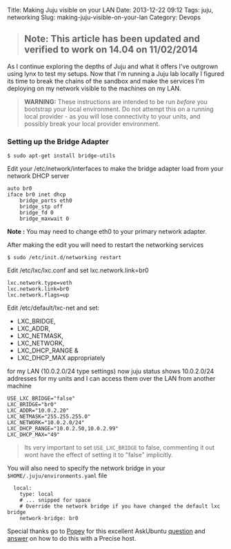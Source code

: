 Title: Making Juju visible on your LAN
Date: 2013-12-22 09:12
Tags: juju, networking
Slug: making-juju-visible-on-your-lan
Category: Devops

> ## Note: This article has been updated and verified to work on 14.04 on 11/02/2014

As I continue exploring the depths of Juju and what it offers I've outgrown using lynx to test my setups. Now that I'm running a Juju lab locally I figured its time to break the chains of the sandbox and make the services I'm deploying on my network visible to the machines on my LAN.

> **WARNING:** These instructions are intended to be run *before* you bootstrap your local environment. Do not attempt this on a running local provider - as you will lose connectivity to your units, and possibly break your local provider environment.

### Setting up the Bridge Adapter

```
$ sudo apt-get install bridge-utils
```

Edit your /etc/network/interfaces to make the bridge adapter load from your network DHCP server

```
auto br0
iface br0 inet dhcp
    bridge_ports eth0
    bridge_stp off
    bridge_fd 0
    bridge_maxwait 0

```

**Note :** You may need to change eth0 to your primary network adapter.

After making the edit you will need to restart the networking services

```
$ sudo /etc/init.d/networking restart
```

Edit /etc/lxc/lxc.conf and set lxc.network.link=br0

```
lxc.network.type=veth
lxc.network.link=br0
lxc.network.flags=up
```
Edit /etc/default/lxc-net and set:

- LXC_BRIDGE,
- LXC_ADDR,
- LXC_NETMASK,
- LXC_NETWORK,
- LXC_DHCP_RANGE &
- LXC_DHCP_MAX appropriately

for my LAN (10.0.2.0/24 type settings) now juju status shows 10.0.2.0/24 addresses for my units and I can access them over the LAN from another machine

```
USE_LXC_BRIDGE="false"
LXC_BRIDGE="br0"
LXC_ADDR="10.0.2.20"
LXC_NETMASK="255.255.255.0"
LXC_NETWORK="10.0.2.0/24"
LXC_DHCP_RANGE="10.0.2.50,10.0.2.99"
LXC_DHCP_MAX="49"
```
> Its very important to set `USE_LXC_BRIDGE` to false, commenting it out wont have the effect of setting it to "false" implicitly.

You will also need to specify the network bridge in your `$HOME/.juju/environments.yaml` file

```
  local:
    type: local
    # ... snipped for space
    # Override the network bridge if you have changed the default lxc bridge
    network-bridge: br0

```

Special thanks go to [Popey](http://askubuntu.com/users/612/popey) for this excellent AskUbuntu [question](http://askubuntu.com/questions/281530/how-do-i-run-juju-on-a-local-server?rq=1) and [answer](http://askubuntu.com/a/282415/6807) on how to do this with a Precise host.

